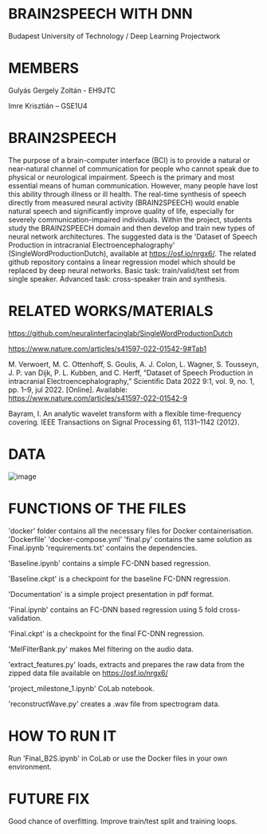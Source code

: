 # BRAIN2SPEECH WITH DNN
Budapest University of Technology / Deep Learning Projectwork

# MEMBERS
Gulyás Gergely Zoltán - EH9JTC 

Imre Krisztián – GSE1U4

# BRAIN2SPEECH
The purpose of a brain-computer interface (BCI) is to provide a natural or near-natural channel of communication for people who cannot speak due to physical or neurological impairment. Speech is the primary and most essential means of human communication. However, many people have lost this ability through illness or ill health. The real-time synthesis of speech directly from measured neural activity (BRAIN2SPEECH) would enable natural speech and significantly improve quality of life, especially for severely communication-impaired individuals. Within the project, students study the BRAIN2SPEECH domain and then develop and train new types of neural network architectures. The suggested data is the 'Dataset of Speech Production in intracranial Electroencephalography' (SingleWordProductionDutch), available at https://osf.io/nrgx6/. The related github repository contains a linear regression model which should be replaced by deep neural networks. Basic task: train/valid/test set from single speaker. Advanced task: cross-speaker train and synthesis.

# RELATED WORKS/MATERIALS
https://github.com/neuralinterfacinglab/SingleWordProductionDutch

https://www.nature.com/articles/s41597-022-01542-9#Tab1

M. Verwoert, M. C. Ottenhoff, S. Goulis, A. J. Colon, L. Wagner, S. Tousseyn, J. P. van Dijk, P. L. Kubben, and C. Herff, “Dataset of Speech Production in intracranial Electroencephalography,” Scientific Data 2022 9:1, vol. 9, no. 1, pp. 1–9, jul 2022. [Online]. Available: https://www.nature.com/articles/s41597-022-01542-9

Bayram, I. An analytic wavelet transform with a flexible time-frequency covering. IEEE Transactions on Signal Processing 61, 1131–1142 (2012).

# DATA

![image](https://github.com/eva-vision/2BRAINS/assets/52841811/a63151c9-7b32-4f6e-a067-d1205f2aa78e)

# FUNCTIONS OF THE FILES

'docker' folder contains all the necessary files for Docker containerisation.
  'Dockerfile' 
  'docker-compose.yml'
  'final.py' contains the same solution as Final.ipynb
  'requirements.txt' contains the dependencies.

'Baseline.ipynb' contains a simple FC-DNN based regression.

'Baseline.ckpt' is a checkpoint for the baseline FC-DNN regression.

'Documentation' is a simple project presentation in pdf format.

'Final.ípynb' contains an FC-DNN based regression using 5 fold cross-validation.

'Final.ckpt' is a checkpoint for the final FC-DNN regression.

'MelFilterBank.py' makes Mel filtering on the audio data.

'extract_features.py' loads, extracts and prepares the raw data from the zipped data file available on https://osf.io/nrgx6/

'project_milestone_1.ipynb' CoLab notebook.

'reconstructWave.py' creates a .wav file from spectrogram data.

# HOW TO RUN IT

Run 'Final_B2S.ipynb' in CoLab or use the Docker files in your own environment.

# FUTURE FIX

Good chance of overfitting. Improve train/test split and training loops. 
